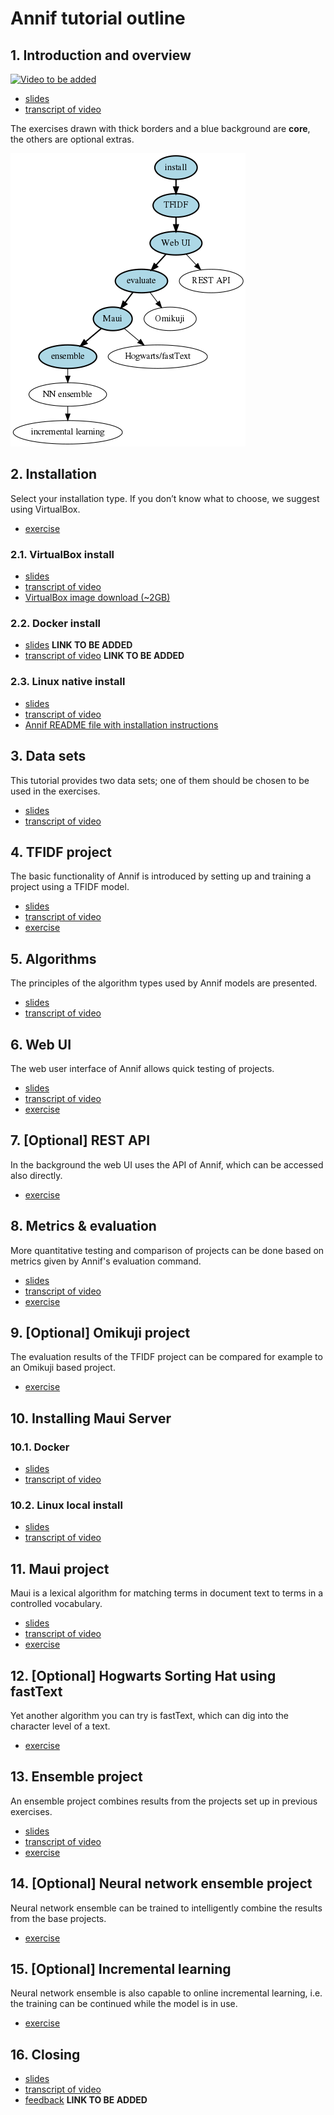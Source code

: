 # Annif tutorial outline

## 1. Introduction and overview

[![Video to be added]()]()

- [slides](/presentations/intro-slides.pdf)
- [transcript of video](/transcripts/intro.md)

The exercises drawn with thick borders and a blue background are **core**, the
others are optional extras.

![overview](overview.png)

## 2. Installation
Select your installation type. If you don’t know what to choose, we suggest using VirtualBox.
- [exercise](/exercises/01_install_annif.md)

### 2.1. VirtualBox install

- [slides](/presentations/annif-install-virtualbox-slides.pdf)
- [transcript of video](/transcripts/annif-install-virtualbox.md)
- [VirtualBox image download (~2GB)](https://annif.org/download/)

### 2.2. Docker install

- [slides](/presentations/annif-install-docker-slides.pdf) **LINK TO BE ADDED**
- [transcript of video](/transcripts/annif-install-docker.md) **LINK TO BE ADDED**

### 2.3. Linux native install

- [slides](/presentations/annif-install-linux-slides.pdf)
- [transcript of video](/transcripts/annif-install-linux.md)
- [Annif README file with installation instructions](https://github.com/NatLibFi/Annif/blob/master/README.md)

## 3. Data sets
This tutorial provides two data sets; one of them should be chosen to be used in the exercises.

- [slides](/presentations/data-sets-slides.pdf)
- [transcript of video](/transcripts/data-sets.md)

## 4. TFIDF project
The basic functionality of Annif is introduced by setting up and training a project using a TFIDF model.

- [slides](/presentations/tfidf-project-slides.pdf)
- [transcript of video](/transcripts/tfidf-project.md)
- [exercise](/exercises/02_tfidf_project.md)

## 5. Algorithms
The principles of the algorithm types used by Annif models are presented.

- [slides](/presentations/algorithms-slides.pdf)
- [transcript of video](/transcripts/algorithms.md)

## 6. Web UI
The web user interface of Annif allows quick testing of projects.

- [slides](/presentations/web-ui-slides.pdf)
- [transcript of video](/transcripts/web-ui.md)
- [exercise](/exercises/03_web_ui.md)

## 7. [Optional] REST API
In the background the web UI uses the API of Annif, which can be accessed also directly.
- [exercise](/exercises/07_rest_api.md)


## 8. Metrics & evaluation
More quantitative testing and comparison of projects can be done based on metrics given by Annif's evaluation command.

- [slides](/presentations/metrics-and-evaluation-slides.pdf)
- [transcript of video](/transcripts/metrics-and-evaluation.md)
- [exercise](/exercises/04_evaluate.md)

## 9. [Optional] Omikuji project
The evaluation results of the TFIDF project can be compared for example to an Omikuji based project.
- [exercise](/exercises/08_omikuji_project.md)

## 10. Installing Maui Server
### 10.1. Docker

- [slides](/presentations/mauiserver-install-docker-slides.pdf)
- [transcript of video](/transcripts/mauiserver-install-docker.md)

### 10.2. Linux local install

- [slides](/presentations/mauiserver-install-linux-slides.pdf)
- [transcript of video](/transcripts/mauiserver-install-linux.md)

## 11. Maui project
Maui is a lexical algorithm for matching terms in document text to terms in a controlled vocabulary.

- [slides](/presentations/maui-project-slides.pdf)
- [transcript of video](/transcripts/maui-project.md)
- [exercise](/exercises/05_maui_project.md)

## 12. [Optional] Hogwarts Sorting Hat using fastText
Yet another algorithm you can try is fastText, which can dig into the character level of a text.
- [exercise](/exercises/09_hogwarts.md)

## 13. Ensemble project
An ensemble project combines results from the projects set up in previous exercises.

- [slides](/presentations/ensemble-project-slides.pdf)
- [transcript of video](/transcripts/ensemble-project.md)
- [exercise](/exercises/06_ensemble_project.md)

## 14. [Optional] Neural network ensemble project
Neural network ensemble can be trained to intelligently combine the results from the base projects. 

- [exercise](/exercises/10_nn_ensemble_project.md)

## 15. [Optional] Incremental learning
Neural network ensemble is also capable to online incremental learning, i.e. the training can be continued while the model is in use.

- [exercise](/exercises/11_incremental_learning.md)

## 16. Closing

- [slides](/presentations/closing-slides.pdf)
- [transcript of video](/transcripts/closing.md)
- [feedback]() **LINK TO BE ADDED**
